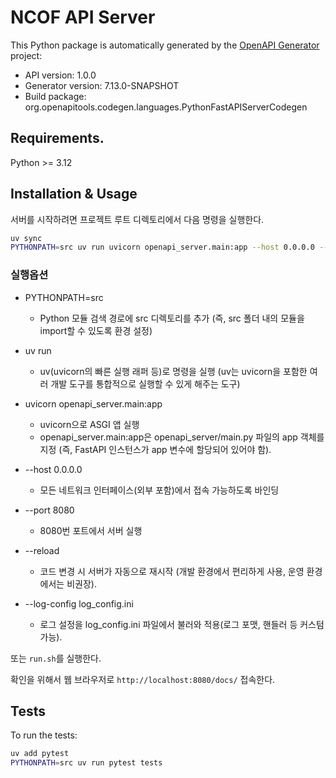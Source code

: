 # NCOF API Server

This Python package is automatically generated by the [OpenAPI Generator](https://openapi-generator.tech) project:

- API version: 1.0.0
- Generator version: 7.13.0-SNAPSHOT
- Build package: org.openapitools.codegen.languages.PythonFastAPIServerCodegen

## Requirements.

Python >= 3.12

## Installation & Usage

서버를 시작하려면 프로젝트 루트 디렉토리에서 다음 명령을 실행한다.

```sh
uv sync
PYTHONPATH=src uv run uvicorn openapi_server.main:app --host 0.0.0.0 --port 8080 --reload --log-config log_config.ini
```

### 실행옵션

- PYTHONPATH=src
  - Python 모듈 검색 경로에 src 디렉토리를 추가 (즉, src 폴더 내의 모듈을 import할 수 있도록 환경 설정)

- uv run
  - uv(uvicorn의 빠른 실행 래퍼 등)로 명령을 실행 (uv는 uvicorn을 포함한 여러 개발 도구를 통합적으로 실행할 수 있게 해주는 도구)

- uvicorn openapi_server.main:app
  - uvicorn으로 ASGI 앱 실행
  - openapi_server.main:app은 openapi_server/main.py 파일의 app 객체를 지정 (즉, FastAPI 인스턴스가 app 변수에 할당되어 있어야 함).

- --host 0.0.0.0
  - 모든 네트워크 인터페이스(외부 포함)에서 접속 가능하도록 바인딩

- --port 8080
  - 8080번 포트에서 서버 실행

- --reload
  - 코드 변경 시 서버가 자동으로 재시작 (개발 환경에서 편리하게 사용, 운영 환경에서는 비권장).

- --log-config log_config.ini
  - 로그 설정을 log_config.ini 파일에서 불러와 적용(로그 포맷, 핸들러 등 커스텀 가능).

또는 `run.sh`를 실행한다.

확인을 위해서 웹 브라우저로 `http://localhost:8080/docs/` 접속한다.

## Tests

To run the tests:

```bash
uv add pytest
PYTHONPATH=src uv run pytest tests
```
